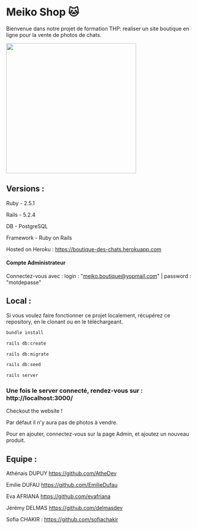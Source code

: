# Meiko Shop 🐱 

Bienvenue dans notre projet de formation THP: realiser un site boutique en ligne pour la vente de photos de chats.

<img src="app/assets/images/8.jpg" width="350">


## Versions :

Ruby - 2.5.1

Rails - 5.2.4

DB - PostgreSQL

Framework - Ruby on Rails

Hosted on Heroku : https://boutique-des-chats.herokuapp.com

#### Compte Administrateur
Connectez-vous avec : login :  "meiko.boutique@yopmail.com" | password : "motdepasse" 


## Local :
Si vous voulez faire fonctionner ce projet localement, récupérez ce repository, en le clonant ou en le téléchargeant.

```bash
bundle install
```
```bash
rails db:create
```
```bash
rails db:migrate
```
```bash
rails db:seed
```
```bash
rails server
```

### Une fois le server connecté, rendez-vous sur : http://localhost:3000/

Checkout the website !

Par défaut il n'y aura pas de photos à vendre. 

Pour en ajouter, connectez-vous sur la page Admin, et ajoutez un nouveau produit.


## Equipe :
Athénais DUPUY https://github.com/AtheDev

Emilie DUFAU https://github.com/EmilieDufau 

Eva AFRIANA https://github.com/evafriana 

Jérémy DELMAS https://github.com/delmasdev

Sofia CHAKIR : https://github.com/sofiachakir
